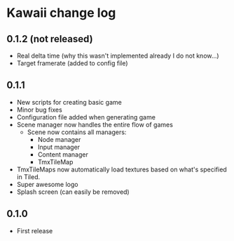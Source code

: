 # Kawaii change log

## 0.1.2 (not released)
* Real delta time (why this wasn't implemented already I do not know...)
* Target framerate (added to config file)

## 0.1.1
* New scripts for creating basic game
* Minor bug fixes
* Configuration file added when generating game
* Scene manager now handles the entire flow of games
	* Scene now contains all managers:
		* Node manager
		* Input manager
		* Content manager
		* TmxTileMap
* TmxTileMaps now automatically load textures based on what's specified in Tiled.
* Super awesome logo
* Splash screen (can easily be removed)

## 0.1.0
* First release